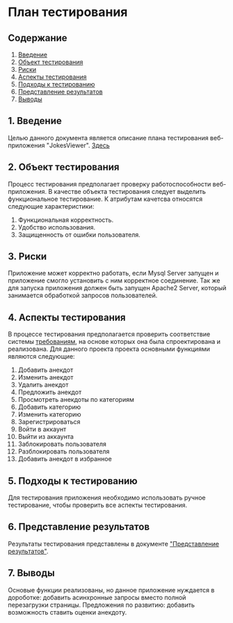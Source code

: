 # План тестирования  
## Содержание    

1. [Введение](#par1) 
2. [Объект тестирования](#par2)
3. [Риски](#par3)
4. [Аспекты тестирования](#par4)
5. [Подходы к тестированию](#par5)
6. [Представление результатов](#par6)
7. [Выводы](#par7)

## <a name="par1">1. Введение</a>
Целью данного документа является описание плана тестирования веб-приложения "JokesViewer". [Здесь](../Docs/Requirements/README.md)

## <a name="par2">2. Объект тестирования</a>
Процесс тестирования предполагает проверку работоспособности веб-приложения.
В качестве объекта тестирования следует выделить функциональное тестирование. 
К атрибутам качетсва относятся следующие характеристики:
1. Функциональная корректность.
2. Удобство использования.
3. Защищенность от ошибки пользователя.

## <a name="par3">3. Риски</a>
Приложение может корректно работать, если Mysql Server запущен и приложение смогло установить с ним корректное соединение. 
Так же для запуска приложения должен быть запущен Apache2 Server, который занимается обработкой запросов пользователей.

## <a name="par4">4. Аспекты тестирования</a>
В процессе тестирования предполагается проверить соответствие системы [требованиям](../Docs/Requirements/README.md), на основе которых она была спроектирована и 
реализована. Для данного проекта проекта основными функциями являются следующие:
1. Добавить анекдот
2. Изменить анекдот
3. Удалить анекдот
4. Предложить анекдот
5. Просмотреть анекдоты по категориям
6. Добавить категорию
7. Изменить категорию
8. Зарегистрироваться
9. Войти в аккаунт
10. Выйти из аккаунта
11. Заблокировать пользователя
12. Разблокировать пользователя
13. Добавить анекдот в избранное

## <a name="par5">5. Подходы к тестированию</a>
Для тестирования приложения необходимо использовать ручное тестирование, чтобы проверить все аспекты тестирования. 

## <a name="par6">6. Представление результатов</a>
Результаты тестирования представлены в документе ["Представление результатов"](TestResults.md).

## <a name="par7">7. Выводы</a>
Основые функции реализованы, но данное приложение нуждается в дороботке: добавить асинхронные запросы вместо полной перезагрузки страницы.
Предложения по развитию: добавить возможность ставить оценки анекдоту.

